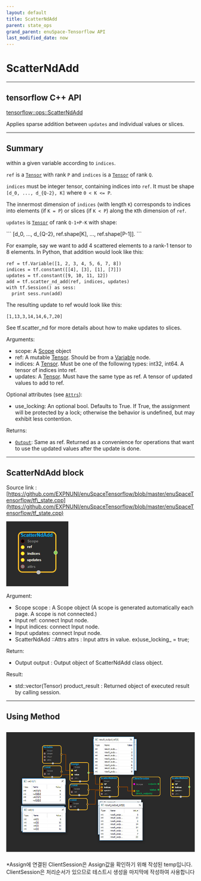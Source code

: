 ```yaml
--- 
layout: default 
title: ScatterNdAdd 
parent: state_ops 
grand_parent: enuSpace-Tensorflow API 
last_modified_date: now 
--- 
```


# ScatterNdAdd

---

## tensorflow C++ API

[tensorflow::ops::ScatterNdAdd](https://www.tensorflow.org/api_docs/cc/class/tensorflow/ops/scatter-nd-add)

Applies sparse addition between `updates` and individual values or slices.

---

## Summary

within a given variable according to `indices`.

`ref` is a [`Tensor`](https://www.tensorflow.org/api_docs/cc/class/tensorflow/tensor.html#classtensorflow_1_1_tensor) with rank `P` and `indices` is a [`Tensor`](https://www.tensorflow.org/api_docs/cc/class/tensorflow/tensor.html#classtensorflow_1_1_tensor) of rank `Q`.

`indices` must be integer tensor, containing indices into `ref`. It must be shape `[d_0, ..., d_{Q-2}, K]` where `0 < K <= P`.

The innermost dimension of `indices` \(with length `K`\) corresponds to indices into elements \(if `K = P`\) or slices \(if `K < P`\) along the `K`th dimension of `ref`.

`updates` is [`Tensor`](https://www.tensorflow.org/api_docs/cc/class/tensorflow/tensor.html#classtensorflow_1_1_tensor) of rank `Q-1+P-K` with shape:

\`\`\` \[d\_0, ..., d\_{Q-2}, ref.shape\[K\], ..., ref.shape\[P-1\]\]. \`\`\`

For example, say we want to add 4 scattered elements to a rank-1 tensor to 8 elements. In Python, that addition would look like this:

```
ref = tf.Variable([1, 2, 3, 4, 5, 6, 7, 8])
indices = tf.constant([[4], [3], [1], [7]])
updates = tf.constant([9, 10, 11, 12])
add = tf.scatter_nd_add(ref, indices, updates)
with tf.Session() as sess:
  print sess.run(add)
```

The resulting update to ref would look like this:

```
[1,13,3,14,14,6,7,20]
```

See tf.scatter\_nd for more details about how to make updates to slices.

Arguments:

* scope: A [Scope](https://www.tensorflow.org/api_docs/cc/class/tensorflow/scope.html#classtensorflow_1_1_scope) object
* ref: A mutable [Tensor](https://www.tensorflow.org/api_docs/cc/class/tensorflow/tensor.html#classtensorflow_1_1_tensor). Should be from a [Variable](https://www.tensorflow.org/api_docs/cc/class/tensorflow/ops/variable.html#classtensorflow_1_1ops_1_1_variable) node.
* indices: A [Tensor](https://www.tensorflow.org/api_docs/cc/class/tensorflow/tensor.html#classtensorflow_1_1_tensor). Must be one of the following types: int32, int64. A tensor of indices into ref.
* updates: A [Tensor](https://www.tensorflow.org/api_docs/cc/class/tensorflow/tensor.html#classtensorflow_1_1_tensor). Must have the same type as ref. A tensor of updated values to add to ref.

Optional attributes \(see [`Attrs`](https://www.tensorflow.org/api_docs/cc/struct/tensorflow/ops/scatter-nd-add/attrs.html#structtensorflow_1_1ops_1_1_scatter_nd_add_1_1_attrs)\):

* use\_locking: An optional bool. Defaults to True. If True, the assignment will be protected by a lock; otherwise the behavior is undefined, but may exhibit less contention.

Returns:

* [`Output`](https://www.tensorflow.org/api_docs/cc/class/tensorflow/output.html#classtensorflow_1_1_output): Same as ref. Returned as a convenience for operations that want to use the updated values after the update is done.

---

## ScatterNdAdd block

Source link : [https://github.com/EXPNUNI/enuSpaceTensorflow/blob/master/enuSpaceTensorflow/tf\_state.cpp](https://github.com/EXPNUNI/enuSpaceTensorflow/blob/master/enuSpaceTensorflow/tf_state.cpp)

![](./assets/state_op/ScatterNdAdd1.jpg)

Argument:

* Scope scope : A Scope object \(A scope is generated automatically each page. A scope is not connected.\)
* Input ref: connect  Input node.
* Input indices: connect Input node.
* Input updates: connect Input node.
* ScatterNdAdd ::Attrs attrs : Input attrs in value. ex\)use\_locking\_ = true;

Return:

* Output output : Output object of ScatterNdAdd class object.

Result:

* std::vector\(Tensor\) product\_result : Returned object of executed result by calling session.

---

## Using Method

## ![](./assets/state_op/ScatterNdAdd2.jpg)

\*Assign에 연결된 ClientSession은 Assign값을 확인하기 위해 작성된 temp입니다. ClientSession은 처리순서가 있으므로 테스트시 생성을 마지막에 작성하여 사용합니다

